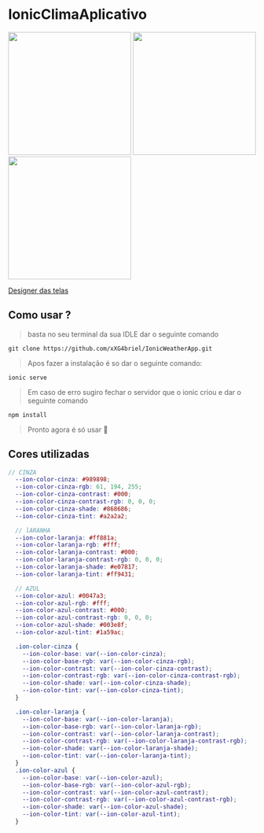 # IonicClimaAplicativo



<div>
  <img src="https://i.imgur.com/kLN9AC7.jpg" width="250">
  <img src="https://i.imgur.com/y9emxt1.jpg" width="250">
  <img src="https://i.imgur.com/DdE2yes.jpg" width="250">
<div>

<a href="https://www.instagram.com/p/CNkZEiXA4jG/">Designer das telas</a>

## Como usar ?

> basta no seu terminal da sua IDLE dar o seguinte comando

```git
git clone https://github.com/xXG4briel/IonicWeatherApp.git
```

> Apos fazer a instalação é so dar o seguinte comando:

```git
ionic serve
```

> Em caso de erro sugiro fechar o servidor que o ionic criou e dar o seguinte comando

```nodejs
npm install
```

> Pronto agora é só usar 🤠

## Cores utilizadas

```scss
// CINZA
  --ion-color-cinza: #989898;
  --ion-color-cinza-rgb: 61, 194, 255;
  --ion-color-cinza-contrast: #000;
  --ion-color-cinza-contrast-rgb: 0, 0, 0;
  --ion-color-cinza-shade: #868686;
  --ion-color-cinza-tint: #a2a2a2;

  // lARANHA 
  --ion-color-laranja: #ff881a;
  --ion-color-laranja-rgb: #fff;
  --ion-color-laranja-contrast: #000;
  --ion-color-laranja-contrast-rgb: 0, 0, 0;
  --ion-color-laranja-shade: #e07817;
  --ion-color-laranja-tint: #ff9431;

  // AZUL 
  --ion-color-azul: #0047a3;
  --ion-color-azul-rgb: #fff;
  --ion-color-azul-contrast: #000;
  --ion-color-azul-contrast-rgb: 0, 0, 0;
  --ion-color-azul-shade: #003e8f;
  --ion-color-azul-tint: #1a59ac;

  .ion-color-cinza {
    --ion-color-base: var(--ion-color-cinza);
    --ion-color-base-rgb: var(--ion-color-cinza-rgb);
    --ion-color-contrast: var(--ion-color-cinza-contrast);
    --ion-color-contrast-rgb: var(--ion-color-cinza-contrast-rgb);
    --ion-color-shade: var(--ion-color-cinza-shade);
    --ion-color-tint: var(--ion-color-cinza-tint);
  }

  .ion-color-laranja {
    --ion-color-base: var(--ion-color-laranja);
    --ion-color-base-rgb: var(--ion-color-laranja-rgb);
    --ion-color-contrast: var(--ion-color-laranja-contrast);
    --ion-color-contrast-rgb: var(--ion-color-laranja-contrast-rgb);
    --ion-color-shade: var(--ion-color-laranja-shade);
    --ion-color-tint: var(--ion-color-laranja-tint);
  }
  .ion-color-azul {
    --ion-color-base: var(--ion-color-azul);
    --ion-color-base-rgb: var(--ion-color-azul-rgb);
    --ion-color-contrast: var(--ion-color-azul-contrast);
    --ion-color-contrast-rgb: var(--ion-color-azul-contrast-rgb);
    --ion-color-shade: var(--ion-color-azul-shade);
    --ion-color-tint: var(--ion-color-azul-tint);
  }
```
